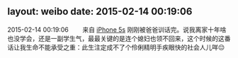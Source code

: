 layout: weibo
date: 2015-02-14 00:19:06
---
2015-02-14 00:19:06  &nbsp;&nbsp;&nbsp;&nbsp;&nbsp;&nbsp; 来自 <a href="sinaweibo://customweibosource" rel="nofollow">iPhone 5s</a>
刚刚被爸爸训话完。说我离家十年啥也没学会，还是一副学生气，最最关键的是连个媳妇也领不回来，这个时候的这番话让我生命不能承受之重：此生注定成不了个伶俐精明手疾眼快的社会人儿咩😔 ​​​
